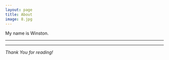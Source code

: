 ```yaml
---
layout: page
title: About
image: 8.jpg
---
```

My name is Winston.

***


***

*Thank You for reading!*

